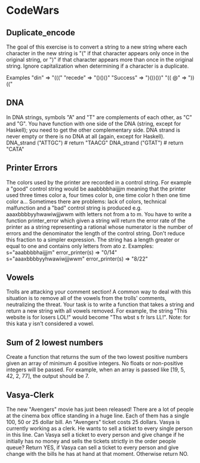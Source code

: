# CodeWars

## Duplicate_encode
The goal of this exercise is to convert a string to a new string where each character in the new string is "(" if that character appears only once in the original string, or ")" if that character appears more than once in the original string. Ignore capitalization when determining if a character is a duplicate.

Examples
"din"      =>  "((("
"recede"   =>  "()()()"
"Success"  =>  ")())())"
"(( @"     =>  "))((" 

## DNA
In DNA strings, symbols "A" and "T" are complements of each other, as "C" and "G". You have function with one side of the DNA (string, except for Haskell); you need to get the other complementary side. DNA strand is never empty or there is no DNA at all (again, except for Haskell).
DNA_strand ("ATTGC") # return "TAACG"
DNA_strand ("GTAT") # return "CATA"

## Printer Errors
The colors used by the printer are recorded in a control string. For example a "good" control string would be aaabbbbhaijjjm meaning that the printer used three times color a, four times color b, one time color h then one time color a...
Sometimes there are problems: lack of colors, technical malfunction and a "bad" control string is produced e.g. aaaxbbbbyyhwawiwjjjwwm with letters not from a to m.
You have to write a function printer_error which given a string will return the error rate of the printer as a string representing a rational whose numerator is the number of errors and the denominator the length of the control string. Don't reduce this fraction to a simpler expression.
The string has a length greater or equal to one and contains only letters from ato z.
Examples: 
s="aaabbbbhaijjjm"
error_printer(s) => "0/14"
s="aaaxbbbbyyhwawiwjjjwwm"
error_printer(s) => "8/22"

## Vowels
Trolls are attacking your comment section!
A common way to deal with this situation is to remove all of the vowels from the trolls' comments, neutralizing the threat.
Your task is to write a function that takes a string and return a new string with all vowels removed.
For example, the string "This website is for losers LOL!" would become "Ths wbst s fr lsrs LL!".
Note: for this kata y isn't considered a vowel.

## Sum of 2 lowest numbers
Create a function that returns the sum of the two lowest positive numbers given an array of minimum 4 positive integers. No floats or non-positive integers will be passed. For example, when an array is passed like [19, 5, 42, 2, 77], the output should be 7.

## Vasya-Clerk
The new "Avengers" movie has just been released! There are a lot of people at the cinema box office standing in a huge line. Each of them has a single 100, 50 or 25 dollar bill. An "Avengers" ticket costs 25 dollars.
Vasya is currently working as a clerk. He wants to sell a ticket to every single person in this line.
Can Vasya sell a ticket to every person and give change if he initially has no money and sells the tickets strictly in the order people queue?
Return YES, if Vasya can sell a ticket to every person and give change with the bills he has at hand at that moment. Otherwise return NO.
